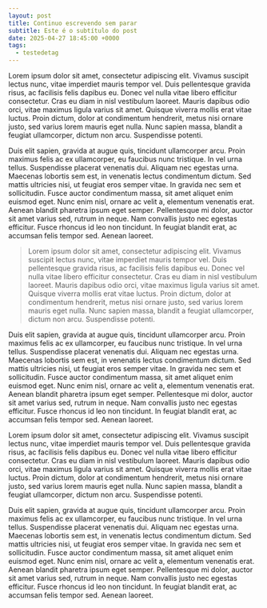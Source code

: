 ```yaml
---
layout: post
title: Continuo escrevendo sem parar
subtitle: Este é o subtítulo do post
date: 2025-04-27 18:45:00 +0000
tags:
  - testedetag
---
```

Lorem ipsum dolor sit amet, consectetur adipiscing elit. Vivamus suscipit lectus nunc, vitae imperdiet mauris tempor vel. Duis pellentesque gravida risus, ac facilisis felis dapibus eu. Donec vel nulla vitae libero efficitur consectetur. Cras eu diam in nisl vestibulum laoreet. Mauris dapibus odio orci, vitae maximus ligula varius sit amet. Quisque viverra mollis erat vitae luctus. Proin dictum, dolor at condimentum hendrerit, metus nisi ornare justo, sed varius lorem mauris eget nulla. Nunc sapien massa, blandit a feugiat ullamcorper, dictum non arcu. Suspendisse potenti.

Duis elit sapien, gravida at augue quis, tincidunt ullamcorper arcu. Proin maximus felis ac ex ullamcorper, eu faucibus nunc tristique. In vel urna tellus. Suspendisse placerat venenatis dui. Aliquam nec egestas urna. Maecenas lobortis sem est, in venenatis lectus condimentum dictum. Sed mattis ultricies nisi, ut feugiat eros semper vitae. In gravida nec sem et sollicitudin. Fusce auctor condimentum massa, sit amet aliquet enim euismod eget. Nunc enim nisl, ornare ac velit a, elementum venenatis erat. Aenean blandit pharetra ipsum eget semper. Pellentesque mi dolor, auctor sit amet varius sed, rutrum in neque. Nam convallis justo nec egestas efficitur. Fusce rhoncus id leo non tincidunt. In feugiat blandit erat, ac accumsan felis tempor sed. Aenean laoreet.

> Lorem ipsum dolor sit amet, consectetur adipiscing elit. Vivamus suscipit lectus nunc, vitae imperdiet mauris tempor vel. Duis pellentesque gravida risus, ac facilisis felis dapibus eu. Donec vel nulla vitae libero efficitur consectetur. Cras eu diam in nisl vestibulum laoreet. Mauris dapibus odio orci, vitae maximus ligula varius sit amet. Quisque viverra mollis erat vitae luctus. Proin dictum, dolor at condimentum hendrerit, metus nisi ornare justo, sed varius lorem mauris eget nulla. Nunc sapien massa, blandit a feugiat ullamcorper, dictum non arcu. Suspendisse potenti.

Duis elit sapien, gravida at augue quis, tincidunt ullamcorper arcu. Proin maximus felis ac ex ullamcorper, eu faucibus nunc tristique. In vel urna tellus. Suspendisse placerat venenatis dui. Aliquam nec egestas urna. Maecenas lobortis sem est, in venenatis lectus condimentum dictum. Sed mattis ultricies nisi, ut feugiat eros semper vitae. In gravida nec sem et sollicitudin. Fusce auctor condimentum massa, sit amet aliquet enim euismod eget. Nunc enim nisl, ornare ac velit a, elementum venenatis erat. Aenean blandit pharetra ipsum eget semper. Pellentesque mi dolor, auctor sit amet varius sed, rutrum in neque. Nam convallis justo nec egestas efficitur. Fusce rhoncus id leo non tincidunt. In feugiat blandit erat, ac accumsan felis tempor sed. Aenean laoreet.

Lorem ipsum dolor sit amet, consectetur adipiscing elit. Vivamus suscipit lectus nunc, vitae imperdiet mauris tempor vel. Duis pellentesque gravida risus, ac facilisis felis dapibus eu. Donec vel nulla vitae libero efficitur consectetur. Cras eu diam in nisl vestibulum laoreet. Mauris dapibus odio orci, vitae maximus ligula varius sit amet. Quisque viverra mollis erat vitae luctus. Proin dictum, dolor at condimentum hendrerit, metus nisi ornare justo, sed varius lorem mauris eget nulla. Nunc sapien massa, blandit a feugiat ullamcorper, dictum non arcu. Suspendisse potenti.

Duis elit sapien, gravida at augue quis, tincidunt ullamcorper arcu. Proin maximus felis ac ex ullamcorper, eu faucibus nunc tristique. In vel urna tellus. Suspendisse placerat venenatis dui. Aliquam nec egestas urna. Maecenas lobortis sem est, in venenatis lectus condimentum dictum. Sed mattis ultricies nisi, ut feugiat eros semper vitae. In gravida nec sem et sollicitudin. Fusce auctor condimentum massa, sit amet aliquet enim euismod eget. Nunc enim nisl, ornare ac velit a, elementum venenatis erat. Aenean blandit pharetra ipsum eget semper. Pellentesque mi dolor, auctor sit amet varius sed, rutrum in neque. Nam convallis justo nec egestas efficitur. Fusce rhoncus id leo non tincidunt. In feugiat blandit erat, ac accumsan felis tempor sed. Aenean laoreet.
